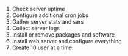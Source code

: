 1. Check server uptime
2. Configure additional cron jobs
3. Gather server stats and sars
4. Collect server logs
5. Install or remove packages and software
6. Install web server and configure everything
7. Create 10 user at a time.
